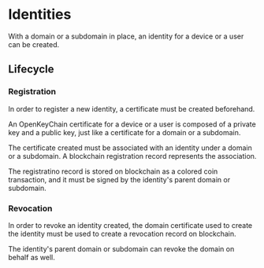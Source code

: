 # IdentitiesWith a domain or a subdomain in place, an identity for a device or a user can be created.
## Lifecycle### Registration
In order to register a new identity, a certificate must be created beforehand.
An OpenKeyChain certificate for a device or a user is composed of a private key and a public key, just like a certificate for a domain or a subdomain.
The certificate created must be associated with an identity under a domain or a subdomain. A blockchain registration record represents the association.The registratino record is stored on blockchain as a colored coin transaction, and it must be signed by the identity's parent domain or subdomain.### RevocationIn order to revoke an identity created, the domain certificate used to create the identity must be used to create a revocation record on blockchain.

The identity's parent domain or subdomain can revoke the domain on behalf as well.